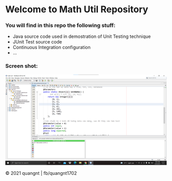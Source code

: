 # Welcome to Math Util Repository


### You will find in this repo the following stuff:
* Java source code used in demostration of Unit Testing technique
* JUnit Test source code
* Continuous Integration configuration
* ...

### Screen shot:
![JUnit-TDD](https://github.com/quangnt1702/math-util/blob/main/img/math-util-intro.png)

© 2021 quangnt | fb/quangnt1702